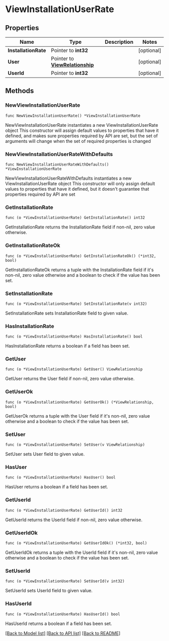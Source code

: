 # ViewInstallationUserRate

## Properties

Name | Type | Description | Notes
------------ | ------------- | ------------- | -------------
**InstallationRate** | Pointer to **int32** |  | [optional] 
**User** | Pointer to [**ViewRelationship**](ViewRelationship.md) |  | [optional] 
**UserId** | Pointer to **int32** |  | [optional] 

## Methods

### NewViewInstallationUserRate

`func NewViewInstallationUserRate() *ViewInstallationUserRate`

NewViewInstallationUserRate instantiates a new ViewInstallationUserRate object
This constructor will assign default values to properties that have it defined,
and makes sure properties required by API are set, but the set of arguments
will change when the set of required properties is changed

### NewViewInstallationUserRateWithDefaults

`func NewViewInstallationUserRateWithDefaults() *ViewInstallationUserRate`

NewViewInstallationUserRateWithDefaults instantiates a new ViewInstallationUserRate object
This constructor will only assign default values to properties that have it defined,
but it doesn't guarantee that properties required by API are set

### GetInstallationRate

`func (o *ViewInstallationUserRate) GetInstallationRate() int32`

GetInstallationRate returns the InstallationRate field if non-nil, zero value otherwise.

### GetInstallationRateOk

`func (o *ViewInstallationUserRate) GetInstallationRateOk() (*int32, bool)`

GetInstallationRateOk returns a tuple with the InstallationRate field if it's non-nil, zero value otherwise
and a boolean to check if the value has been set.

### SetInstallationRate

`func (o *ViewInstallationUserRate) SetInstallationRate(v int32)`

SetInstallationRate sets InstallationRate field to given value.

### HasInstallationRate

`func (o *ViewInstallationUserRate) HasInstallationRate() bool`

HasInstallationRate returns a boolean if a field has been set.

### GetUser

`func (o *ViewInstallationUserRate) GetUser() ViewRelationship`

GetUser returns the User field if non-nil, zero value otherwise.

### GetUserOk

`func (o *ViewInstallationUserRate) GetUserOk() (*ViewRelationship, bool)`

GetUserOk returns a tuple with the User field if it's non-nil, zero value otherwise
and a boolean to check if the value has been set.

### SetUser

`func (o *ViewInstallationUserRate) SetUser(v ViewRelationship)`

SetUser sets User field to given value.

### HasUser

`func (o *ViewInstallationUserRate) HasUser() bool`

HasUser returns a boolean if a field has been set.

### GetUserId

`func (o *ViewInstallationUserRate) GetUserId() int32`

GetUserId returns the UserId field if non-nil, zero value otherwise.

### GetUserIdOk

`func (o *ViewInstallationUserRate) GetUserIdOk() (*int32, bool)`

GetUserIdOk returns a tuple with the UserId field if it's non-nil, zero value otherwise
and a boolean to check if the value has been set.

### SetUserId

`func (o *ViewInstallationUserRate) SetUserId(v int32)`

SetUserId sets UserId field to given value.

### HasUserId

`func (o *ViewInstallationUserRate) HasUserId() bool`

HasUserId returns a boolean if a field has been set.


[[Back to Model list]](../README.md#documentation-for-models) [[Back to API list]](../README.md#documentation-for-api-endpoints) [[Back to README]](../README.md)


